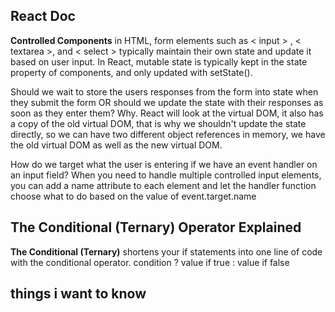 ## React Doc

**Controlled Components** in HTML, form elements such as < input > , < textarea >, and < select > typically maintain their own state and update it based on user input. In React, mutable state is typically kept in the state property of components, and only updated with setState().

Should we wait to store the users responses from the form into state when they submit the form OR should we update the state with their responses as soon as they enter them? Why.
React will look at the virtual DOM, it also has a copy of the old virtual DOM, that is why we shouldn't update the state directly, so we can have two different object references in memory, we have the old virtual DOM as well as the new virtual DOM.

How do we target what the user is entering if we have an event handler on an input field?
When you need to handle multiple controlled input elements, you can add a name attribute to each element and let the handler function choose what to do based on the value of event.target.name

## The Conditional (Ternary) Operator Explained

**The Conditional (Ternary)** shortens your if statements into one line of code with the conditional operator.
condition ? value if true : value if false

## things i want to know

